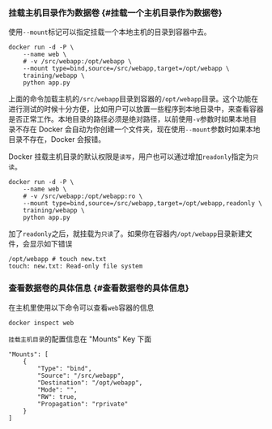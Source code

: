 ### 挂载主机目录作为数据卷 {#挂载一个主机目录作为数据卷}

使用`--mount`标记可以指定挂载一个本地主机的目录到容器中去。

```
docker run -d -P \
    --name web \
    # -v /src/webapp:/opt/webapp \
    --mount type=bind,source=/src/webapp,target=/opt/webapp \
    training/webapp \
    python app.py
```

上面的命令加载主机的`/src/webapp`目录到容器的`/opt/webapp`目录。这个功能在进行测试的时候十分方便，比如用户可以放置一些程序到本地目录中，来查看容器是否正常工作。本地目录的路径必须是绝对路径，以前使用`-v`参数时如果本地目录不存在 Docker 会自动为你创建一个文件夹，现在使用`--mount`参数时如果本地目录不存在，Docker 会报错。

Docker 挂载主机目录的默认权限是`读写`，用户也可以通过增加`readonly`指定为`只读`。

```
docker run -d -P \
    --name web \
    # -v /src/webapp:/opt/webapp:ro \
    --mount type=bind,source=/src/webapp,target=/opt/webapp,readonly \
    training/webapp \
    python app.py
```

加了`readonly`之后，就挂载为`只读`了。如果你在容器内`/opt/webapp`目录新建文件，会显示如下错误

```
/opt/webapp # touch new.txt
touch: new.txt: Read-only file system
```

### 查看数据卷的具体信息 {#查看数据卷的具体信息}

在主机里使用以下命令可以查看`web`容器的信息

```
docker inspect web
```

`挂载主机目录`的配置信息在 "Mounts" Key 下面

```
"Mounts": [
    {
        "Type": "bind",
        "Source": "/src/webapp",
        "Destination": "/opt/webapp",
        "Mode": "",
        "RW": true,
        "Propagation": "rprivate"
    }
]
```



